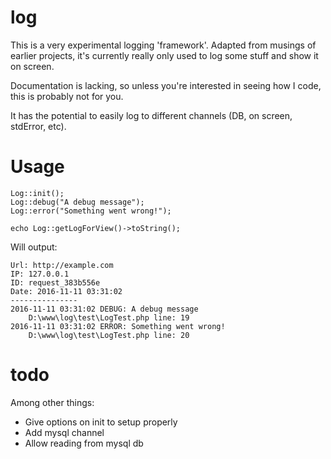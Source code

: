 # log

This is a very experimental logging 'framework'. Adapted from musings of earlier projects, it's currently really only used to log some stuff and show it on screen.

Documentation is lacking, so unless you're interested in seeing how I code, this is probably not for you.

It has the potential to easily log to different channels (DB, on screen, stdError, etc).

# Usage

```
Log::init();
Log::debug("A debug message");
Log::error("Something went wrong!");

echo Log::getLogForView()->toString();
``` 
   
Will output:
```
Url: http://example.com
IP: 127.0.0.1
ID: request_383b556e
Date: 2016-11-11 03:31:02
---------------
2016-11-11 03:31:02 DEBUG: A debug message
    D:\www\log\test\LogTest.php line: 19
2016-11-11 03:31:02 ERROR: Something went wrong!
    D:\www\log\test\LogTest.php line: 20
```

# todo 

Among other things: 
- Give options on init to setup properly
- Add mysql channel
- Allow reading from mysql db
